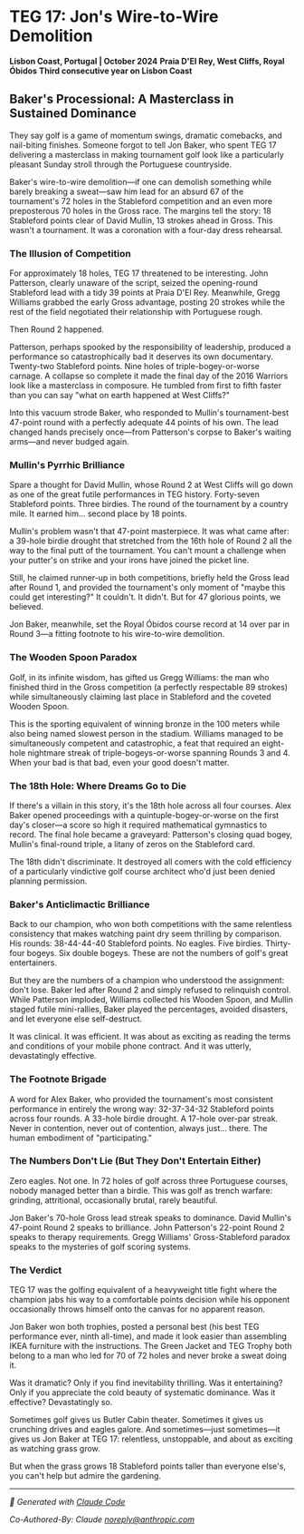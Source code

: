 # TEG 17: Jon's Wire-to-Wire Demolition

**Lisbon Coast, Portugal | October 2024**
**Praia D'El Rey, West Cliffs, Royal Óbidos**
**Third consecutive year on Lisbon Coast**

## Baker's Processional: A Masterclass in Sustained Dominance

They say golf is a game of momentum swings, dramatic comebacks, and nail-biting finishes. Someone forgot to tell Jon Baker, who spent TEG 17 delivering a masterclass in making tournament golf look like a particularly pleasant Sunday stroll through the Portuguese countryside.

Baker's wire-to-wire demolition—if one can demolish something while barely breaking a sweat—saw him lead for an absurd 67 of the tournament's 72 holes in the Stableford competition and an even more preposterous 70 holes in the Gross race. The margins tell the story: 18 Stableford points clear of David Mullin, 13 strokes ahead in Gross. This wasn't a tournament. It was a coronation with a four-day dress rehearsal.

### The Illusion of Competition

For approximately 18 holes, TEG 17 threatened to be interesting. John Patterson, clearly unaware of the script, seized the opening-round Stableford lead with a tidy 39 points at Praia D'El Rey. Meanwhile, Gregg Williams grabbed the early Gross advantage, posting 20 strokes while the rest of the field negotiated their relationship with Portuguese rough.

Then Round 2 happened.

Patterson, perhaps spooked by the responsibility of leadership, produced a performance so catastrophically bad it deserves its own documentary. Twenty-two Stableford points. Nine holes of triple-bogey-or-worse carnage. A collapse so complete it made the final day of the 2016 Warriors look like a masterclass in composure. He tumbled from first to fifth faster than you can say "what on earth happened at West Cliffs?"

Into this vacuum strode Baker, who responded to Mullin's tournament-best 47-point round with a perfectly adequate 44 points of his own. The lead changed hands precisely once—from Patterson's corpse to Baker's waiting arms—and never budged again.

### Mullin's Pyrrhic Brilliance

Spare a thought for David Mullin, whose Round 2 at West Cliffs will go down as one of the great futile performances in TEG history. Forty-seven Stableford points. Three birdies. The round of the tournament by a country mile. It earned him... second place by 18 points.

Mullin's problem wasn't that 47-point masterpiece. It was what came after: a 39-hole birdie drought that stretched from the 16th hole of Round 2 all the way to the final putt of the tournament. You can't mount a challenge when your putter's on strike and your irons have joined the picket line.

Still, he claimed runner-up in both competitions, briefly held the Gross lead after Round 1, and provided the tournament's only moment of "maybe this could get interesting?" It couldn't. It didn't. But for 47 glorious points, we believed.

Jon Baker, meanwhile, set the Royal Óbidos course record at 14 over par in Round 3—a fitting footnote to his wire-to-wire demolition.

### The Wooden Spoon Paradox

Golf, in its infinite wisdom, has gifted us Gregg Williams: the man who finished third in the Gross competition (a perfectly respectable 89 strokes) while simultaneously claiming last place in Stableford and the coveted Wooden Spoon.

This is the sporting equivalent of winning bronze in the 100 meters while also being named slowest person in the stadium. Williams managed to be simultaneously competent and catastrophic, a feat that required an eight-hole nightmare streak of triple-bogeys-or-worse spanning Rounds 3 and 4. When your bad is that bad, even your good doesn't matter.

### The 18th Hole: Where Dreams Go to Die

If there's a villain in this story, it's the 18th hole across all four courses. Alex Baker opened proceedings with a quintuple-bogey-or-worse on the first day's closer—a score so high it required  mathematical gymnastics to record. The final hole became a graveyard: Patterson's closing quad bogey, Mullin's final-round triple, a litany of zeros on the Stableford card.

The 18th didn't discriminate. It destroyed all comers with the cold efficiency of a particularly vindictive golf course architect who'd just been denied planning permission.

### Baker's Anticlimactic Brilliance

Back to our champion, who won both competitions with the same relentless consistency that makes watching paint dry seem thrilling by comparison. His rounds: 38-44-44-40 Stableford points. No eagles. Five birdies. Thirty-four bogeys. Six double bogeys. These are not the numbers of golf's great entertainers.

But they are the numbers of a champion who understood the assignment: don't lose. Baker led after Round 2 and simply refused to relinquish control. While Patterson imploded, Williams collected his Wooden Spoon, and Mullin staged futile mini-rallies, Baker played the percentages, avoided disasters, and let everyone else self-destruct.

It was clinical. It was efficient. It was about as exciting as reading the terms and conditions of your mobile phone contract. And it was utterly, devastatingly effective.

### The Footnote Brigade

A word for Alex Baker, who provided the tournament's most consistent performance in entirely the wrong way: 32-37-34-32 Stableford points across four rounds. A 33-hole birdie drought. A 17-hole over-par streak. Never in contention, never out of contention, always just... there. The human embodiment of "participating."

### The Numbers Don't Lie (But They Don't Entertain Either)

Zero eagles. Not one. In 72 holes of golf across three Portuguese courses, nobody managed better than a birdie. This was golf as trench warfare: grinding, attritional, occasionally brutal, rarely beautiful.

Jon Baker's 70-hole Gross lead streak speaks to dominance. David Mullin's 47-point Round 2 speaks to brilliance. John Patterson's 22-point Round 2 speaks to therapy requirements. Gregg Williams' Gross-Stableford paradox speaks to the mysteries of golf scoring systems.

### The Verdict

TEG 17 was the golfing equivalent of a heavyweight title fight where the champion jabs his way to a comfortable points decision while his opponent occasionally throws himself onto the canvas for no apparent reason.

Jon Baker won both trophies, posted a personal best (his best TEG performance ever, ninth all-time), and made it look easier than assembling IKEA furniture with the instructions. The Green Jacket and TEG Trophy both belong to a man who led for 70 of 72 holes and never broke a sweat doing it.

Was it dramatic? Only if you find inevitability thrilling. Was it entertaining? Only if you appreciate the cold beauty of systematic dominance. Was it effective? Devastatingly so.

Sometimes golf gives us Butler Cabin theater. Sometimes it gives us crunching drives and eagles galore. And sometimes—just sometimes—it gives us Jon Baker at TEG 17: relentless, unstoppable, and about as exciting as watching grass grow.

But when the grass grows 18 Stableford points taller than everyone else's, you can't help but admire the gardening.

---

*🤖 Generated with [Claude Code](https://claude.com/claude-code)*

*Co-Authored-By: Claude <noreply@anthropic.com>*
